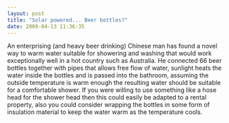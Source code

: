 ```yaml
---
layout: post
title: "Solar powered... Beer bottles?"
date: 2009-04-13 11:36:35
---
```


An enterprising (and heavy beer drinking) Chinese man has found a novel way to warm water suitable for showering and washing that would work exceptionally well in a hot country such as Australia. He connected 66 beer bottles together with pipes that allows free flow of water, sunlight heats the water inside the bottles and is passed into the bathroom, assuming the outside temperature is warm enough the resulting water should be suitable for a comfortable shower. If you were willing to use something like a hose head for the shower head then this could easily be adapted to a rental property, also you could consider wrapping the bottles in some form of insulation material to keep the water warm as the temperature cools.